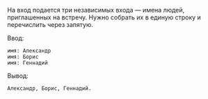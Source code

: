 На вход подается три независимых входа — имена людей, приглашенных на встречу. Нужно собрать их в единую строку и перечислить через запятую.

Ввод:
```
имя: Александр
имя: Борис
имя: Геннадий
```

Вывод:
```
Александр, Борис, Геннадий.
```